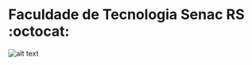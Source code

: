 # Faculdade de Tecnologia Senac RS :octocat:

![alt text](https://s-media-cache-ak0.pinimg.com/736x/dc/ef/3a/dcef3abedf0e0761203aaeb85886a6f3.jpg "GitHub")